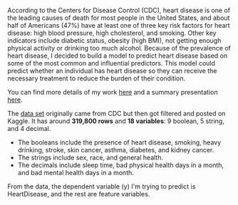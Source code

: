 According to the Centers for Disease Control (CDC), heart disease is one of the leading causes of death for most people in the United States, and about half of Americans (47%) have at least one of three key risk factors for heart disease: high blood pressure, high cholesterol, and smoking. Other key indicators include diabetic status, obesity (high BMI), not getting enough physical activity or drinking too much alcohol. Because of the prevalence of heart disease, I decided to build a model to predict heart disease based on some of the most common and influential predictors. This model could predict whether an individual has heart disease so they can receive the necessary treatment to reduce the burden of their condition.<br>

You can find more details of my work [here](https://github.com/minhtranmba/heart_disease_model_prediction/blob/main/Model_to_predict_heart_disease.ipynb) and a summary presentation [here](https://github.com/minhtranmba/heart_disease_model_prediction/blob/main/Summary_model_prediction.pdf).<br>

The [data set](https://www.kaggle.com/datasets/kamilpytlak/personal-key-indicators-of-heart-disease) originally came from CDC but then got filtered and posted on Kaggle. It has around <b>319,800 rows</b> and <b>18 variables</b>: 9 boolean, 5 string, and 4 decimal. 
<ul>
    <li>The booleans include the presence of heart disease, smoking, heavy drinking, stroke, skin cancer, asthma, diabetes, and kidney cancer.</li>
    <li>The strings include sex, race, and general health.</li>
    <li>The decimals include sleep time, bad physical health days in a month, and bad mental health days in a month.</li>
</ul>

From the data, the dependent variable (y) I'm trying to predict is HeartDisease, and the rest are feature variables. 
